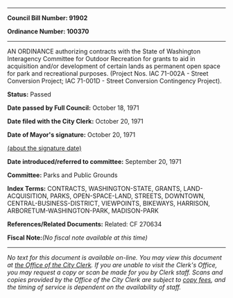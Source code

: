 

********

**Council Bill Number: 91902**
   
**Ordinance Number: 100370**
********

 AN ORDINANCE authorizing contracts with the State of Washington Interagency Committee for Outdoor Recreation for grants to aid in acquisition and/or development of certain lands as permanent open space for park and recreational purposes. (Project Nos. IAC 71-002A - Street Conversion Project; IAC 71-001D - Street Conversion Contingency Project).

**Status:** Passed
   
**Date passed by Full Council:** October 18, 1971
   
**Date filed with the City Clerk:** October 20, 1971
   
**Date of Mayor's signature:** October 20, 1971
   
[(about the signature date)](/~public/approvaldate.htm)
   
   
   
**Date introduced/referred to committee:** September 20, 1971
   
**Committee:** Parks and Public Grounds
   
   
**Index Terms:** CONTRACTS, WASHINGTON-STATE, GRANTS, LAND-ACQUISITION, PARKS, OPEN-SPACE-LAND, STREETS, DOWNTOWN, CENTRAL-BUSINESS-DISTRICT, VIEWPOINTS, BIKEWAYS, HARRISON, ARBORETUM-WASHINGTON-PARK, MADISON-PARK

**References/Related Documents:** Related: CF 270634

**Fiscal Note:**_(No fiscal note available at this time)_
********

_No text for this document is available on-line. You may view this document at [the Office of the City Clerk](http://www.seattle.gov/leg/clerk/contactUs.htm). If you are unable to visit the Clerk's Office, you may request a copy or scan be made for you by Clerk staff. Scans and copies provided by the Office of the City Clerk are subject to [copy fees](http://clerk.seattle.gov/~public/clerkfees.htm), and the timing of service is dependent on the availability of staff._

